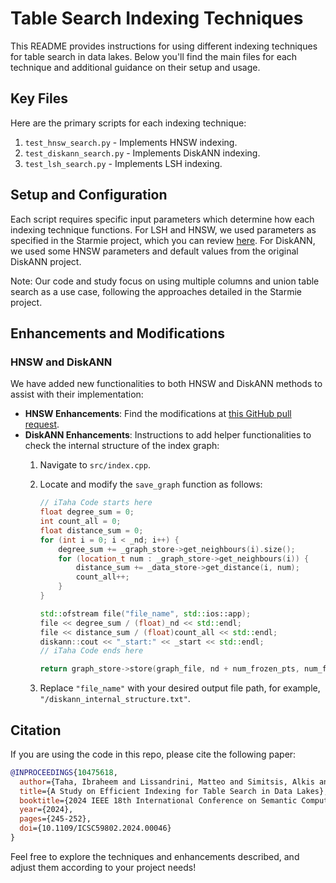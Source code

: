 
# Table Search Indexing Techniques

This README provides instructions for using different indexing techniques for table search in data lakes. Below you'll find the main files for each technique and additional guidance on their setup and usage.

## Key Files
Here are the primary scripts for each indexing technique:
1. `test_hnsw_search.py` - Implements HNSW indexing.
2. `test_diskann_search.py` - Implements DiskANN indexing.
3. `test_lsh_search.py` - Implements LSH indexing.

## Setup and Configuration
Each script requires specific input parameters which determine how each indexing technique functions. For LSH and HNSW, we used parameters as specified in the Starmie project, which you can review [here](https://github.com/megagonlabs/starmie). For DiskANN, we used some HNSW parameters and default values from the original DiskANN project.

Note: Our code and study focus on using multiple columns and union table search as a use case, following the approaches detailed in the Starmie project.

## Enhancements and Modifications
### HNSW and DiskANN
We have added new functionalities to both HNSW and DiskANN methods to assist with their implementation:
- **HNSW Enhancements**: Find the modifications at [this GitHub pull request](https://github.com/nmslib/hnswlib/pull/536).
- **DiskANN Enhancements**: Instructions to add helper functionalities to check the internal structure of the index graph:
  1. Navigate to `src/index.cpp`.
  2. Locate and modify the `save_graph` function as follows:

     ```cpp
     // iTaha Code starts here
     float degree_sum = 0;
     int count_all = 0;
     float distance_sum = 0;
     for (int i = 0; i < _nd; i++) {
         degree_sum += _graph_store->get_neighbours(i).size();
         for (location_t num : _graph_store->get_neighbours(i)) {
             distance_sum += _data_store->get_distance(i, num);
             count_all++;
         }
     }

     std::ofstream file("file_name", std::ios::app);
     file << degree_sum / (float)_nd << std::endl;
     file << distance_sum / (float)count_all << std::endl;
     diskann::cout << "_start:" << _start << std::endl;
     // iTaha Code ends here

     return graph_store->store(graph_file, nd + num_frozen_pts, num_frozen_pts, _start);
     ```
  3. Replace `"file_name"` with your desired output file path, for example, `"/diskann_internal_structure.txt"`.

## Citation
If you are using the code in this repo, please cite the following paper:

```bibtex
@INPROCEEDINGS{10475618,
  author={Taha, Ibraheem and Lissandrini, Matteo and Simitsis, Alkis and Ioannidis, Yannis},
  title={A Study on Efficient Indexing for Table Search in Data Lakes},
  booktitle={2024 IEEE 18th International Conference on Semantic Computing (ICSC)},
  year={2024},
  pages={245-252},
  doi={10.1109/ICSC59802.2024.00046}
}
```

Feel free to explore the techniques and enhancements described, and adjust them according to your project needs!
